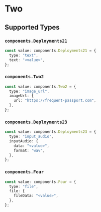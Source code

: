 # Two


## Supported Types

### `components.Deployments21`

```typescript
const value: components.Deployments21 = {
  type: "text",
  text: "<value>",
};
```

### `components.Two2`

```typescript
const value: components.Two2 = {
  type: "image_url",
  imageUrl: {
    url: "https://frequent-passport.com",
  },
};
```

### `components.Deployments23`

```typescript
const value: components.Deployments23 = {
  type: "input_audio",
  inputAudio: {
    data: "<value>",
    format: "wav",
  },
};
```

### `components.Four`

```typescript
const value: components.Four = {
  type: "file",
  file: {
    fileData: "<value>",
  },
};
```

